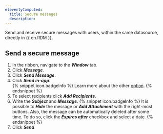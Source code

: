 ```yaml
---
eleventyComputed:
  title: Secure messages
  description: 
---
```

Send and receive secure messages with users, within the same datasource, directly in {{ en.RDM }}.

## Send a secure message
1. In the ribbon, navigate to the ***Window*** tab.
1. Click ***Message***.  
1. Click ***Send Message***.  
1. Click ***Send in-app***.  
   {% snippet icon.badgeInfo %}
   Learn more about the other [option](/rdm/send/).
   {% endsnippet %}
1. To select recipients click ***Add Recipients***.
1. Write the ***Subject*** and ***Message***.
   {% snippet icon.badgeInfo %}
   It is possible to ***Hide*** the message or ***Add Attachment*** with the right-most buttons. Also, the message can be automatically deleted after some time. To do so, click the ***Expires after*** checkbox and select a date.
   {% endsnippet %}
1. Click ***Send***.
